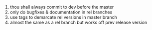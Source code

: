 1. thou shall always commit to dev before the master
7. only do bugfixes & documentation in rel branches
8. use tags to demarcate rel versions in master branch
9. almost the same as a rel branch but works off prev release version
